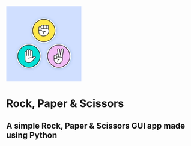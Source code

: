 <img src='assets/icon.jpeg' width=200>

# Rock, Paper & Scissors

## A simple Rock, Paper & Scissors GUI app made using Python